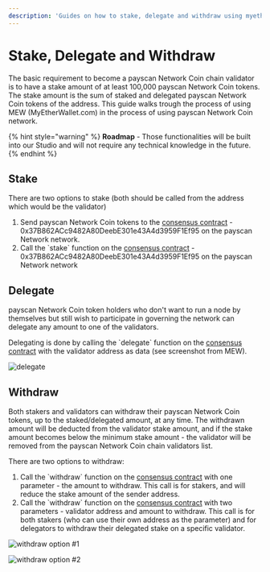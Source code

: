 ```yaml
---
description: 'Guides on how to stake, delegate and withdraw using myetherwallet.com'
---
```


# Stake, Delegate and Withdraw

The basic requirement to become a payscan Network Coin chain validator is to have a stake amount of at least 100,000 payscan Network Coin tokens. The stake amount is the sum of staked and delegated payscan Network Coin tokens of the address. This guide walks trough the process of using MEW \(MyEtherWallet.com\) in the process of using payscan Network Coin network.

{% hint style="warning" %}
**Roadmap** - Those functionalities will be built into our Studio and will not require any technical knowledge in the future.
{% endhint %}

## Stake

There are two options to stake \(both should be called from the address which would be the validator\)

1. Send payscan Network Coin tokens to the [consensus contract](https://payscan.live/address/0x37B862ACc9482A80DeebE301e43A4d3959F1Ef95) - 0x37B862ACc9482A80DeebE301e43A4d3959F1Ef95 on the payscan Network network.
2. Call the \`stake\` function on the [consensus contract](https://payscan.live/address/0x37B862ACc9482A80DeebE301e43A4d3959F1Ef95) - 0x37B862ACc9482A80DeebE301e43A4d3959F1Ef95 on the payscan Network network

 

## Delegate

payscan Network Coin token holders who don't want to run a node by themselves but still wish to participate in governing the network can delegate any amount to one of the validators.

Delegating is done by calling the \`delegate\` function on the [consensus contract](https://payscan.live/address/0x37B862ACc9482A80DeebE301e43A4d3959F1Ef95) with the validator address as data \(see screenshot from MEW\).

![delegate](../../.gitbook/assets/screen-shot-2019-09-04-at-14.59.27.png)

## Withdraw

Both stakers and validators can withdraw their payscan Network Coin tokens, up to the staked/delegated amount, at any time. The withdrawn amount will be deducted from the validator stake amount, and if the stake amount becomes below the minimum stake amount - the validator will be removed from the payscan Network Coin chain validators list.

There are two options to withdraw:

1. Call the \`withdraw\` function on the [consensus contract](https://payscan.live/address/0x37B862ACc9482A80DeebE301e43A4d3959F1Ef95) with one parameter - the amount to withdraw. This call is for stakers, and will reduce the stake amount of the sender address.
2. Call the \`withdraw\` function on the [consensus contract](https://payscan.live/address/0x37B862ACc9482A80DeebE301e43A4d3959F1Ef95) with two parameters - validator address and amount to withdraw. This call is for both stakers \(who can use their own address as the parameter\) and for delegators to withdraw their delegated stake on a specific validator.

![withdraw option \#1](../../.gitbook/assets/screen-shot-2019-09-04-at-15.01.15.png)

![withdraw option \#2](../../.gitbook/assets/screen-shot-2019-09-04-at-15.01.25.png)

